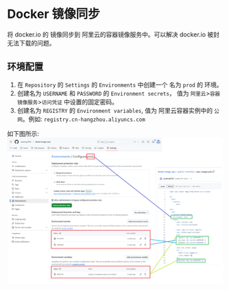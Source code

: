 # Docker 镜像同步

将 docker.io 的 镜像同步到 阿里云的容器镜像服务中。可以解决 docker.io 被封无法下载的问题。

## 环境配置
1. 在 `Repository` 的 `Settings` 的 `Environments` 中创建一个 名为 `prod` 的 环境。
2. 创建名为 `USERNAME` 和 `PASSWORD` 的 `Environment secrets`， 值为 `阿里云`>`容器镜像服务`>`访问凭证` 中设置的固定密码。
3. 创建名为 `REGISTRY` 的 `Environment variables`, 值为 阿里云容器实例中的 `公网`。例如: `registry.cn-hangzhou.aliyuncs.com`

如下图所示:
![](./environments_config.png)
